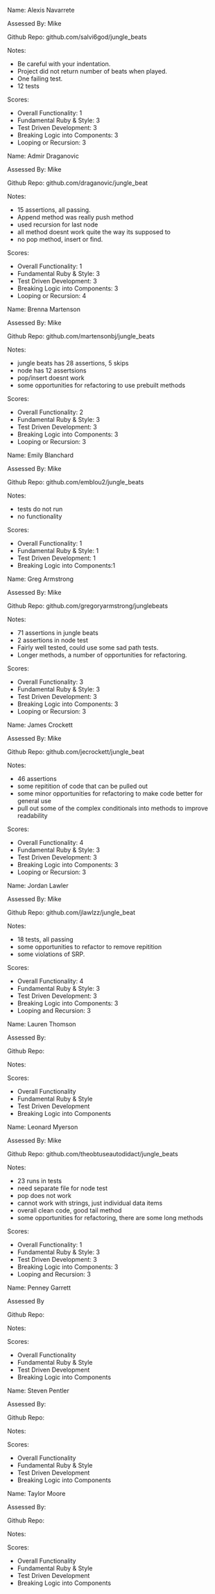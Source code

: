 Name: Alexis Navarrete

Assessed By: Mike

Github Repo: github.com/salvi6god/jungle_beats

Notes:

* Be careful with your indentation.
* Project did not return number of beats when played.
* One failing test.
* 12 tests

Scores:

* Overall Functionality: 1
* Fundamental Ruby & Style: 3
* Test Driven Development: 3
* Breaking Logic into Components: 3
* Looping or Recursion: 3

Name: Admir Draganovic

Assessed By: Mike

Github Repo: github.com/draganovic/jungle_beat

Notes:

* 15 assertions, all passing.
* Append method was really push method
* used recursion for last node
* all method doesnt work quite the way its supposed to
* no pop method, insert or find.

Scores:

* Overall Functionality: 1
* Fundamental Ruby & Style: 3
* Test Driven Development: 3
* Breaking Logic into Components: 3
* Looping or Recursion: 4

Name: Brenna Martenson

Assessed By: Mike

Github Repo: github.com/martensonbj/jungle_beats

Notes:

*  jungle beats has 28 assertions, 5 skips
* node has 12 assertsions
* pop/insert  doesnt work
* some opportunities for refactoring to use prebuilt methods

Scores:

* Overall Functionality: 2
* Fundamental Ruby & Style: 3
* Test Driven Development: 3
* Breaking Logic into Components: 3
* Looping or Recursion: 3


Name: Emily Blanchard

Assessed By: Mike

Github Repo: github.com/emblou2/jungle_beats

Notes:

* tests do not run
* no functionality

Scores:

* Overall Functionality: 1
* Fundamental Ruby & Style: 1
* Test Driven Development: 1
* Breaking Logic into Components:1


Name: Greg Armstrong

Assessed By: Mike

Github Repo: github.com/gregoryarmstrong/junglebeats

Notes:

* 71 assertions in jungle beats
* 2 assertions in node test
* Fairly well tested, could use some sad path tests.
* Longer methods, a number of opportunities for refactoring.

Scores:

* Overall Functionality: 3
* Fundamental Ruby & Style: 3
* Test Driven Development: 3
* Breaking Logic into Components: 3
* Looping or Recursion: 3


Name: James Crockett

Assessed By: Mike

Github Repo: github.com/jecrockett/jungle_beat

Notes:

* 46 assertions
* some repitition of code that can be pulled out
* some minor opportunities for refactoring to make code better
for general use
* pull out some of the complex conditionals into methods to improve
readability

Scores:

* Overall Functionality: 4
* Fundamental Ruby & Style: 3
* Test Driven Development: 3
* Breaking Logic into Components: 3
* Looping or Recursion: 3


Name: Jordan Lawler

Assessed By: Mike

Github Repo: github.com/jlawlzz/jungle_beat

Notes:

* 18 tests, all passing
* some opportunities to refactor to remove repitition
* some violations of SRP.


Scores:

* Overall Functionality: 4
* Fundamental Ruby & Style: 3
* Test Driven Development: 3
* Breaking Logic into Components: 3
* Looping and Recursion: 3


Name: Lauren Thomson

Assessed By:

Github Repo:

Notes:

Scores:

* Overall Functionality
* Fundamental Ruby & Style
* Test Driven Development
* Breaking Logic into Components


Name: Leonard Myerson

Assessed By: Mike

Github Repo: github.com/theobtuseautodidact/jungle_beats

Notes:

* 23 runs in tests
* need separate file for node test
* pop does not work
* cannot work with strings, just individual data items
* overall clean code, good tail method
* some opportunities for refactoring, there are some long methods

Scores:

* Overall Functionality: 1
* Fundamental Ruby & Style: 3
* Test Driven Development: 3
* Breaking Logic into Components: 3
* Looping and Recursion: 3


Name: Penney Garrett

Assessed By

Github Repo:

Notes:

Scores:

* Overall Functionality
* Fundamental Ruby & Style
* Test Driven Development
* Breaking Logic into Components



Name: Steven Pentler

Assessed By:

Github Repo:

Notes:

Scores:

* Overall Functionality
* Fundamental Ruby & Style
* Test Driven Development
* Breaking Logic into Components



Name: Taylor Moore

Assessed By:

Github Repo:

Notes:

Scores:

* Overall Functionality
* Fundamental Ruby & Style
* Test Driven Development
* Breaking Logic into Components



